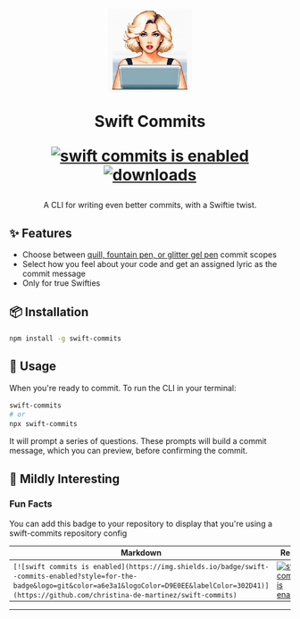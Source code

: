 <div style="margin-top: 30px">
<h1 align="center">

![](/src/swiftie-commit.jpeg)

Swift Commits

[![swift commits is enabled](https://img.shields.io/badge/swift--commits-enabled?style=for-the-badge&logo=git&color=a6e3a1&logoColor=D9E0EE&labelColor=302D41)](https://github.com/christina-de-martinez/swift-commits)
[![downloads](https://img.shields.io/npm/dt/swift-commits.svg?style=for-the-badge&logo=npm&color=74c7ec&logoColor=D9E0EE&labelColor=302D41)](https://www.npmjs.com/package/swift-commits)

</h1>
</div>

<p align="center">
A CLI for writing even better commits, with a Swiftie twist.
</p>

## ✨ Features

- Choose between [quill, fountain pen, or glitter gel pen](https://youtu.be/xMy8ZGlKf1U?si=kFeh3DoaALLQu3DN&t=276) commit scopes
- Select how you feel about your code and get an assigned lyric as the commit message
- Only for true Swifties

## 📦 Installation

```sh
npm install -g swift-commits
```

## 🚀 Usage

When you're ready to commit. To run the CLI in your terminal:

```sh
swift-commits
# or
npx swift-commits
```

It will prompt a series of questions. These prompts will build a commit message, which you can preview, before confirming the commit.

## 🌌 Mildly Interesting

### Fun Facts

You can add this badge to your repository to display that you're using a swift-commits repository config

| Markdown                                                                                                                                                                                                                  | Result                                                                                                                                                                                                                  |
| ------------------------------------------------------------------------------------------------------------------------------------------------------------------------------------------------------------------------- | ----------------------------------------------------------------------------------------------------------------------------------------------------------------------------------------------------------------------- |
| `[![swift commits is enabled](https://img.shields.io/badge/swift--commits-enabled?style=for-the-badge&logo=git&color=a6e3a1&logoColor=D9E0EE&labelColor=302D41)](https://github.com/christina-de-martinez/swift-commits)` | [![swift commits is enabled](https://img.shields.io/badge/swift--commits-enabled?style=for-the-badge&logo=git&color=a6e3a1&logoColor=D9E0EE&labelColor=302D41)](https://github.com/christina-de-martinez/swift-commits) |

---
